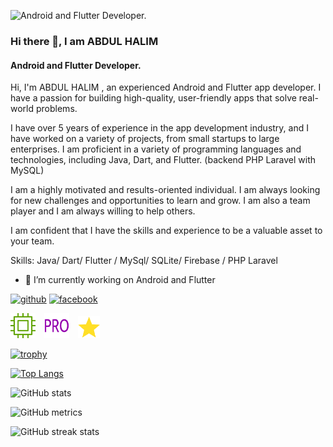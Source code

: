 ![Android and Flutter Developer.](https://scontent.fjsr1-2.fna.fbcdn.net/v/t39.30808-6/431435569_1633658923872864_2321610085193451951_n.jpg?_nc_cat=100&ccb=1-7&_nc_sid=783fdb&_nc_ohc=KU0QJ_olOkEAX_FNIwT&_nc_zt=23&_nc_ht=scontent.fjsr1-2.fna&oh=00_AfDrcv3RGCYPQ_oDsHtEcqkq5OZ1xFolI14fdAyykBGc4A&oe=65EA5B83)


### Hi there 👋, I am ABDUL HALIM 
#### Android and Flutter Developer.

Hi, I'm ABDUL HALIM , an experienced Android and Flutter app developer. I have a passion for building high-quality, user-friendly apps that solve real-world problems.

I have over  5 years of experience in the app development industry, and I have worked on a variety of projects, from small startups to large enterprises. I am proficient in a variety of programming languages and technologies, including Java, Dart, and Flutter. (backend PHP Laravel with MySQL)

I am a highly motivated and results-oriented individual. I am always looking for new challenges and opportunities to learn and grow. I am also a team player and I am always willing to help others.

I am confident that I have the skills and experience to be a valuable asset to your team.

Skills: Java/ Dart/ Flutter / MySql/ SQLite/ Firebase / PHP Laravel

- 🔭 I’m currently working on Android and Flutter  


[<img src='https://cdn.jsdelivr.net/npm/simple-icons@3.0.1/icons/github.svg' alt='github' height='40'>](https://github.com/abdulhalim447)  [<img src='https://cdn.jsdelivr.net/npm/simple-icons@3.0.1/icons/facebook.svg' alt='facebook' height='40'>](https://www.facebook.com/abdulhalimbaccu)  

<a href='https://docs.github.com/en/developers'><img src='https://raw.githubusercontent.com/acervenky/animated-github-badges/master/assets/devbadge.gif' width='40' height='40'></a> <a href='https://github.com/pricing'><img src='https://raw.githubusercontent.com/acervenky/animated-github-badges/master/assets/pro.gif' width='40' height='40'></a> <a href='https://stars.github.com/'><img src='https://raw.githubusercontent.com/acervenky/animated-github-badges/master/assets/starbadge.gif' width='35' height='35'></a> 

[![trophy](https://github-profile-trophy.vercel.app/?username=abdulhalim447)](https://github.com/ryo-ma/github-profile-trophy)

[![Top Langs](https://github-readme-stats.vercel.app/api/top-langs/?username=abdulhalim447)](https://github.com/anuraghazra/github-readme-stats)

![GitHub stats](https://github-readme-stats.vercel.app/api?username=abdulhalim447&show_icons=true&count_private=true)  



![GitHub metrics](https://metrics.lecoq.io/abdulhalim447)  

![GitHub streak stats](https://streak-stats.demolab.com/?user=abdulhalim447)  

